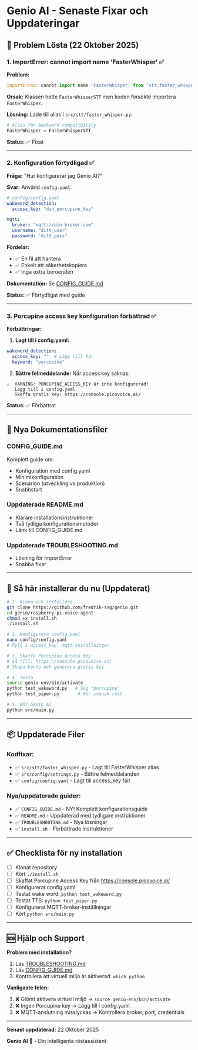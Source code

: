 # Genio AI - Senaste Fixar och Uppdateringar

## 🔧 Problem Lösta (22 Oktober 2025)

### 1. ImportError: cannot import name 'FasterWhisper' ✅

**Problem:**
```python
ImportError: cannot import name 'FasterWhisper' from 'stt.faster_whisper'
```

**Orsak:**
Klassen hette `FasterWhisperSTT` men koden försökte importera `FasterWhisper`.

**Lösning:**
Lade till alias i `src/stt/faster_whisper.py`:
```python
# Alias för backward compatibility
FasterWhisper = FasterWhisperSTT
```

**Status:** ✅ Fixat

---

### 2. Konfiguration förtydligad ✅

**Fråga:**
"Hur konfigurerar jag Genio AI?"

**Svar:**
Använd `config.yaml`:

```yaml
# config/config.yaml
wakeword_detection:
  access_key: "din_porcupine_key"

mqtt:
  broker: "mqtt://din-broker.com"
  username: "ditt_user"
  password: "ditt_pass"
```

**Fördelar:**
- ✅ En fil att hantera
- ✅ Enkelt att säkerhetskopiera
- ✅ Inga extra beroenden

**Dokumentation:**
Se [CONFIG_GUIDE.md](CONFIG_GUIDE.md)

**Status:** ✅ Förtydligat med guide

---

### 3. Porcupine access key konfiguration förbättrad ✅

**Förbättringar:**

1. **Lagt till i config.yaml:**
```yaml
wakeword_detection:
  access_key: ""  # Lägg till här
  keyword: "porcupine"
```

2. **Bättre felmeddelande:**
När access key saknas:
```
⚠️  VARNING: PORCUPINE_ACCESS_KEY är inte konfigurerad!
   Lägg till i config.yaml
   Skaffa gratis key: https://console.picovoice.ai/
```

**Status:** ✅ Förbättrat

---

## 📝 Nya Dokumentationsfiler

### CONFIG_GUIDE.md
Komplett guide om:
- Konfiguration med config.yaml
- Minimikonfiguration
- Scenarion (utveckling vs produktion)
- Snabbstart

### Uppdaterade README.md
- Klarare installationsinstruktioner
- Två tydliga konfigurationsmetoder
- Länk till CONFIG_GUIDE.md

### Uppdaterade TROUBLESHOOTING.md
- Lösning för ImportError
- Snabba fixar

---

## 🚀 Så här installerar du nu (Uppdaterat)

```bash
# 1. Klona och installera
git clone https://github.com/fredrik-svg/genio.git
cd genio/raspberry-pi-voice-agent
chmod +x install.sh
./install.sh

# 2. Konfigurera config.yaml
nano config/config.yaml
# Fyll i access_key, mqtt-inställningar

# 3. Skaffa Porcupine Access Key
# Gå till: https://console.picovoice.ai/
# Skapa konto och generera gratis key

# 4. Testa
source genio-env/bin/activate
python test_wakeword.py   # Säg "porcupine"
python test_piper.py       # Hör svensk röst

# 5. Kör Genio AI
python src/main.py
```

---

## 📦 Uppdaterade Filer

### Kodfixar:
- ✅ `src/stt/faster_whisper.py` - Lagt till FasterWhisper alias
- ✅ `src/config/settings.py` - Bättre felmeddelanden
- ✅ `config/config.yaml` - Lagt till access_key fält

### Nya/uppdaterade guider:
- ✅ `CONFIG_GUIDE.md` - NY! Komplett konfigurationsguide
- ✅ `README.md` - Uppdaterad med tydligare instruktioner
- ✅ `TROUBLESHOOTING.md` - Nya lösningar
- ✅ `install.sh` - Förbättrade instruktioner

---

## ✅ Checklista för ny installation

- [ ] Klonat repository
- [ ] Kört `./install.sh`
- [ ] Skaffat Porcupine Access Key från https://console.picovoice.ai/
- [ ] Konfigurerat config.yaml
- [ ] Testat wake word: `python test_wakeword.py`
- [ ] Testat TTS: `python test_piper.py`
- [ ] Konfigurerat MQTT-broker-inställningar
- [ ] Kört `python src/main.py`

---

## 🆘 Hjälp och Support

**Problem med installation?**
1. Läs [TROUBLESHOOTING.md](TROUBLESHOOTING.md)
2. Läs [CONFIG_GUIDE.md](CONFIG_GUIDE.md)
3. Kontrollera att virtuell miljö är aktiverad: `which python`

**Vanligaste felen:**
1. ❌ Glömt aktivera virtuell miljö → `source genio-env/bin/activate`
2. ❌ Ingen Porcupine key → Lägg till i config.yaml
3. ❌ MQTT-anslutning misslyckas → Kontrollera broker, port, credentials

---

**Senast uppdaterad:** 22 Oktober 2025

**Genio AI** 🤖 - Din intelligenta röstassistent

